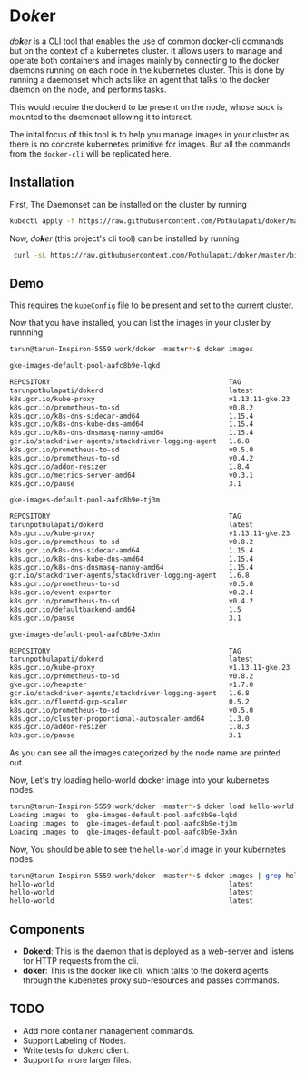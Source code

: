 # Do*k*er

*do**k**er* is a CLI tool that enables the use of common docker-cli commands but on the context of a kubernetes cluster. It allows users to manage and operate both containers and images mainly by connecting to the docker daemons running on each node in the kubernetes cluster. This is done by running a daemonset which acts like an agent that talks to the docker daemon on the node, and performs tasks.

This would require the dockerd to be present on the node, whose sock is mounted to the daemonset allowing it to interact.

The inital focus of this tool is to help you manage images in your cluster as there is no concrete kubernetes primitive for images. But all the commands from the `docker-cli` will be replicated here.

## Installation

First, The Daemonset can be installed on the cluster by running

```bash
kubectl apply -f https://raw.githubusercontent.com/Pothulapati/doker/master/deploy/manifests.yaml
```

Now, *do**k**er* (this project's cli tool) can be installed by running

```bash
 curl -sL https://raw.githubusercontent.com/Pothulapati/doker/master/bin/install.sh | sh
```

## Demo
This requires the `kubeConfig` file to be present and set to the current cluster.

Now that you have installed, you can list the images in your cluster by runnning
```bash
tarun@tarun-Inspiron-5559:work/doker ‹master*›$ doker images

gke-images-default-pool-aafc8b9e-lqkd

REPOSITORY                                            TAG                 IMAGE ID            CREATED             SIZE
tarunpothulapati/dokerd                               latest              5f96e6ae49f2        4 hours ago         1.65GB
k8s.gcr.io/kube-proxy                                 v1.13.11-gke.23     f2cfe256a767        2 weeks ago         83.7MB
k8s.gcr.io/prometheus-to-sd                           v0.8.2              3df88c7a6ea8        3 months ago        37.9MB
k8s.gcr.io/k8s-dns-sidecar-amd64                      1.15.4              928a271628ea        8 months ago        79.3MB
k8s.gcr.io/k8s-dns-kube-dns-amd64                     1.15.4              305ac63fd465        8 months ago        87MB
k8s.gcr.io/k8s-dns-dnsmasq-nanny-amd64                1.15.4              d16f387fc6c5        8 months ago        77.8MB
gcr.io/stackdriver-agents/stackdriver-logging-agent   1.6.8               4270b0a6eeb1        9 months ago        265MB
k8s.gcr.io/prometheus-to-sd                           v0.5.0              42e4387da83f        11 months ago       41.9MB
k8s.gcr.io/prometheus-to-sd                           v0.4.2              626698890281        11 months ago       41.9MB
k8s.gcr.io/addon-resizer                              1.8.4               5ec630648120        15 months ago       38.3MB
k8s.gcr.io/metrics-server-amd64                       v0.3.1              61a0c90da56e        16 months ago       40.8MB
k8s.gcr.io/pause                                      3.1                 da86e6ba6ca1        2 years ago         742kB

gke-images-default-pool-aafc8b9e-tj3m

REPOSITORY                                            TAG                 IMAGE ID            CREATED             SIZE
tarunpothulapati/dokerd                               latest              5f96e6ae49f2        4 hours ago         1.65GB
k8s.gcr.io/kube-proxy                                 v1.13.11-gke.23     f2cfe256a767        2 weeks ago         83.7MB
k8s.gcr.io/prometheus-to-sd                           v0.8.2              3df88c7a6ea8        3 months ago        37.9MB
k8s.gcr.io/k8s-dns-sidecar-amd64                      1.15.4              928a271628ea        8 months ago        79.3MB
k8s.gcr.io/k8s-dns-kube-dns-amd64                     1.15.4              305ac63fd465        8 months ago        87MB
k8s.gcr.io/k8s-dns-dnsmasq-nanny-amd64                1.15.4              d16f387fc6c5        8 months ago        77.8MB
gcr.io/stackdriver-agents/stackdriver-logging-agent   1.6.8               4270b0a6eeb1        9 months ago        265MB
k8s.gcr.io/prometheus-to-sd                           v0.5.0              42e4387da83f        11 months ago       41.9MB
k8s.gcr.io/event-exporter                             v0.2.4              e7c317b95d73        11 months ago       47.3MB
k8s.gcr.io/prometheus-to-sd                           v0.4.2              626698890281        11 months ago       41.9MB
k8s.gcr.io/defaultbackend-amd64                       1.5                 b5af743e5984        16 months ago       5.13MB
k8s.gcr.io/pause                                      3.1                 da86e6ba6ca1        2 years ago         742kB

gke-images-default-pool-aafc8b9e-3xhn

REPOSITORY                                            TAG                 IMAGE ID            CREATED             SIZE
tarunpothulapati/dokerd                               latest              5f96e6ae49f2        4 hours ago         1.65GB
k8s.gcr.io/kube-proxy                                 v1.13.11-gke.23     f2cfe256a767        2 weeks ago         83.7MB
k8s.gcr.io/prometheus-to-sd                           v0.8.2              3df88c7a6ea8        3 months ago        37.9MB
gke.gcr.io/heapster                                   v1.7.0              c153bcbe94af        5 months ago        84MB
gcr.io/stackdriver-agents/stackdriver-logging-agent   1.6.8               4270b0a6eeb1        9 months ago        265MB
k8s.gcr.io/fluentd-gcp-scaler                         0.5.2               3dfc22ad2d25        9 months ago        90.5MB
k8s.gcr.io/prometheus-to-sd                           v0.5.0              42e4387da83f        11 months ago       41.9MB
k8s.gcr.io/cluster-proportional-autoscaler-amd64      1.3.0               33813c948942        16 months ago       45.8MB
k8s.gcr.io/addon-resizer                              1.8.3               b57c00a12f6c        18 months ago       33.1MB
k8s.gcr.io/pause                                      3.1                 da86e6ba6ca1        2 years ago         742kB
```
As you can see all the images categorized by the node name are printed out.

Now, Let's try loading hello-world docker image into your kubernetes nodes.
```bash
tarun@tarun-Inspiron-5559:work/doker ‹master*›$ doker load hello-world
Loading images to  gke-images-default-pool-aafc8b9e-lqkd
Loading images to  gke-images-default-pool-aafc8b9e-tj3m
Loading images to  gke-images-default-pool-aafc8b9e-3xhn
```
Now,
You should be able to see the `hello-world` image in your kubernetes nodes.
```bash
tarun@tarun-Inspiron-5559:work/doker ‹master*›$ doker images | grep hello-world
hello-world                                           latest              fce289e99eb9        13 months ago       1.84kB
hello-world                                           latest              fce289e99eb9        13 months ago       1.84kB
hello-world                                           latest              fce289e99eb9        13 months ago       1.84kB
```

## Components
- **Dokerd**: This is the daemon that is deployed as a web-server and listens for HTTP requests from the cli.
- **doker**: This is the docker like cli, which talks to the dokerd agents through the kubenetes proxy sub-resources and passes commands.

## TODO
- Add more container management commands.
- Support Labeling of Nodes.
- Write tests for dokerd client.
- Support for more larger files.
